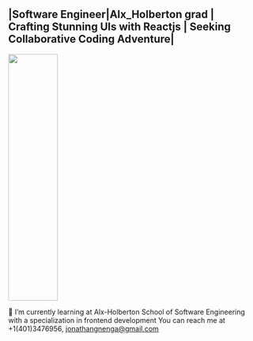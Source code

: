 ## |Software Engineer|Alx_Holberton grad | Crafting Stunning UIs with Reactjs | Seeking Collaborative Coding Adventure| ##


<img src="https://user-images.githubusercontent.com/111250548/196680278-ec6e9326-e09c-4c6b-90e7-ed99855c61bb.jpg" align="center" width="100" height="500">

 
 🌱 I’m currently learning at Alx-Holberton School of Software Engineering with a specialization in frontend development
You can reach me at +1(401)3476956,  jonathangnenga@gmail.com




<!---
serena0012/serena0012 is a ✨ special ✨ repository because its `README.md` (this file) appears on your GitHub profile.
You can click the Preview link to take a look at your changes.
--->
